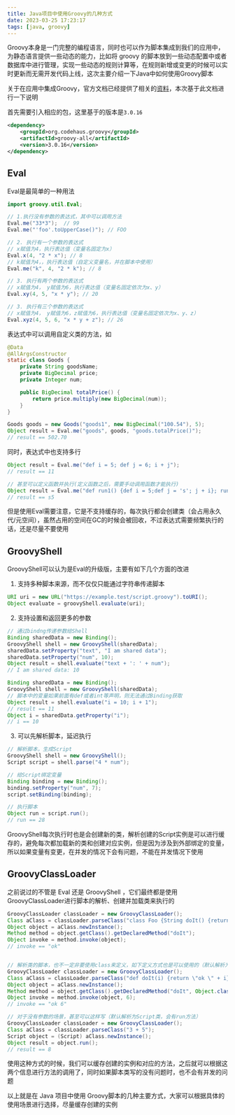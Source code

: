 ```yaml
---
title: Java项目中使用Groovy的几种方式
date: 2023-03-25 17:23:17
tags: [java, groovy]
---
```


Groovy本身是一门完整的编程语言，同时也可以作为脚本集成到我们的应用中，为静态语言提供一些动态的能力，比如将 groovy 的脚本放到一些动态配置中或者数据库中进行管理，实现一些动态的规则计算等，在规则新增或变更的时候可以实时更新而无需开发代码上线，这次主要介绍一下Java中如何使用Groovy脚本

关于在应用中集成Groovy，官方文档已经提供了相关的[资料](http://www.groovy-lang.org/integrating.html)，本次基于此文档进行一下说明

首先需要引入相应的包，这里基于的版本是`3.0.16`

```xml
<dependency>
    <groupId>org.codehaus.groovy</groupId>
    <artifactId>groovy-all</artifactId>
    <version>3.0.16</version>
</dependency>
```

<!-- more -->

## Eval

Eval是最简单的一种用法

```java
import groovy.util.Eval;

// 1.执行没有参数的表达式，其中可以调用方法
Eval.me("33*3");  // 99
Eval.me("'foo'.toUpperCase()"); // FOO

// 2. 执行有一个参数的表达式
// x赋值为4，执行表达值（变量名固定为x）
Eval.x(4, "2 * x"); // 8
// k赋值为4，，执行表达值（自定义变量名，并在脚本中使用）
Eval.me("k", 4, "2 * k"); // 8

// 3. 执行有两个参数的表达式
// x赋值为4， y赋值为6，执行表达值（变量名固定依次为x、y）
Eval.xy(4, 5, "x * y"); // 20

// 3. 执行有三个参数的表达式
// x赋值为4， y赋值为6，z赋值为6，执行表达值（变量名固定依次为x、y、z）
Eval.xyz(4, 5, 6, "x * y + z"); // 26
```

表达式中可以调用自定义类的方法，如

```java
@Data
@AllArgsConstructor
static class Goods {
    private String goodsName;
    private BigDecimal price;
    private Integer num;

    public BigDecimal totalPrice() {
        return price.multiply(new BigDecimal(num));
    }
}

Goods goods = new Goods("goods1", new BigDecimal("100.54"), 5);
Object result = Eval.me("goods", goods, "goods.totalPrice()");
// result == 502.70
```

同时，表达式中也支持多行

```java
Object result = Eval.me("def i = 5; def j = 6; i + j");
// result == 11

// 甚至可以定义函数并执行(定义函数之后，需要手动调用函数才能执行)
Object result = Eval.me("def run1() {def i = 5;def j = 's'; j + i}; run1()");
// result == s5
```

但是使用Eval需要注意，它是不支持缓存的，每次执行都会创建类（会占用永久代/元空间），虽然占用的空间在GC的时候会被回收，不过表达式需要频繁执行的话，还是尽量不要使用



## GroovyShell

GroovyShell可以认为是Eval的升级版，主要有如下几个方面的改进

1. 支持多种脚本来源，而不仅仅只能通过字符串传递脚本

```java
URI uri = new URL("https://example.test/script.groovy").toURI();
Object evaluate = groovyShell.evaluate(uri);
```

2. 支持设置和返回更多的参数

```java
// 通过bindng传递参数给Shell
Binding sharedData = new Binding();
GroovyShell shell = new GroovyShell(sharedData);
sharedData.setProperty("text", "I am shared data");
sharedData.setProperty("num", 10);
Object result = shell.evaluate("text + ': ' + num");
// I am shared data: 10

Binding sharedData = new Binding();
GroovyShell shell = new GroovyShell(sharedData);
// 脚本中的变量如果前面有def或者int等声明，则无法通过Binding获取
Object result = shell.evaluate("i = 10; i + 1");
// result == 11
Object i = sharedData.getProperty("i");
// i == 10
```

3. 可以先解析脚本，延迟执行

```java
// 解析脚本，生成Script
GroovyShell shell = new GroovyShell();
Script script = shell.parse("4 * num");

// 给Script绑定变量
Binding binding = new Binding();
binding.setProperty("num", 7);
script.setBinding(binding);

// 执行脚本
Object run = script.run();
// run == 28
```

GroovyShell每次执行时也是会创建新的类，解析创建的Script实例是可以进行缓存的，避免每次都加载新的类和创建对应实例，但是因为涉及到外部绑定的变量，所以如果变量有变更，在并发的情况下会有问题，不能在并发情况下使用



## GroovyClassLoader

之前说过的不管是 Eval 还是 GroovyShell ，它们最终都是使用 GroovyClassLoader进行脚本的解析、创建并加载类来执行的

```java
GroovyClassLoader classLoader = new GroovyClassLoader();
Class aClass = classLoader.parseClass("class Foo {String doIt() {return \"ok\"}}");
Object object = aClass.newInstance();
Method method = object.getClass().getDeclaredMethod("doIt");
Object invoke = method.invoke(object);
// invoke == "ok"


// 解析类的脚本，也不一定非要使用class来定义，如下定义方式也是可以使用的（默认解析为Script类，会有run方法）
GroovyClassLoader classLoader = new GroovyClassLoader();
Class aClass = classLoader.parseClass("def doIt(i) {return \"ok \" + i}");
Object object = aClass.newInstance();
Method method = object.getClass().getDeclaredMethod("doIt", Object.class);
Object invoke = method.invoke(object, 6);
// invoke == "ok 6"

// 对于没有参数的场景，甚至可以这样写（默认解析为Script类，会有run方法）
GroovyClassLoader classLoader = new GroovyClassLoader();
Class aClass = classLoader.parseClass("3 + 5");
Script object = (Script) aClass.newInstance();
Object result = object.run();
// result == 8
```

使用这种方式的时候，我们可以缓存创建的实例和对应的方法，之后就可以根据这两个信息进行方法的调用了，同时如果脚本类写的没有问题时，也不会有并发的问题

以上就是在 Java 项目中使用 Groovy脚本的几种主要方式，大家可以根据具体的使用场景进行选择，尽量缓存创建的实例

